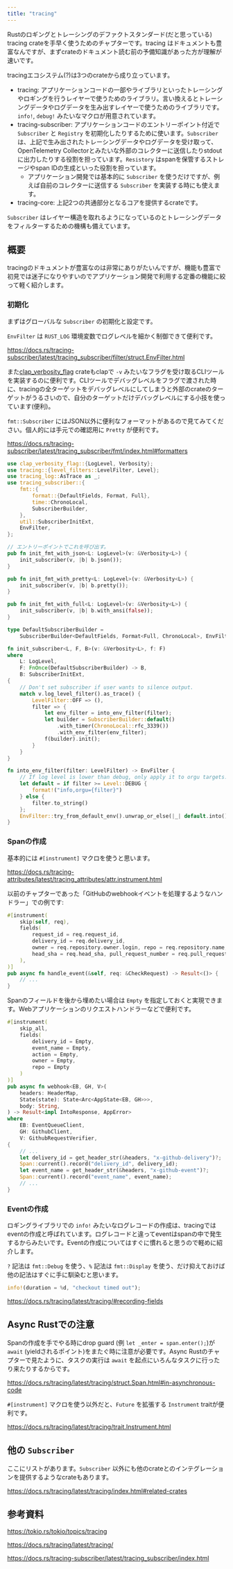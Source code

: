 ```yaml
---
title: "tracing"
---
```


Rustのロギングとトレーシングのデファクトスタンダード(だと思っている) tracing crateを手早く使うためのチャプターです。tracing はドキュメントも豊富なんですが、まずcrateのドキュメント読む前の予備知識があった方が理解が速いです。

tracingエコシステム(?)は3つのcrateから成り立っています。

- tracing: アプリケーションコードの一部やライブラリといったトレーシングやロギングを行うレイヤーで使うためのライブラリ。言い換えるとトレーシングデータやログデータを生み出すレイヤーで使うためのライブラリです。`info!`, `debug!` みたいなマクロが用意されています。
- tracing-subscriber: アプリケーションコードのエントリーポイント付近で `Subscriber` と `Registry` を初期化したりするために使います。`Subscriber` は、上記で生み出されたトレーシングデータやログデータを受け取って、OpenTelemetry Collectorとみたいな外部のコレクターに送信したりstdoutに出力したりする役割を担っています。`Resistory` はspanを保管するストレージやspan IDの生成といった役割を担っています。
  - アプリケーション開発では基本的に `Subscriber` を使うだけですが、例えば自前のコレクターに送信する `Subscriber` を実装する時にも使えます。
- tracing-core: 上記2つの共通部分となるコアを提供するcrateです。

`Subscriber` はレイヤー構造を取れるようになっているのとトレーシングデータをフィルターするための機構も備えています。

## 概要
tracingのドキュメントが豊富なのは非常にありがたいんですが、機能も豊富で初見では迷子になりやすいのでアプリケーション開発で利用する定番の機能に絞って軽く紹介します。

### 初期化
まずはグローバルな `Subscriber` の初期化と設定です。

`EnvFilter` は `RUST_LOG` 環境変数でログレベルを細かく制御できて便利です。

https://docs.rs/tracing-subscriber/latest/tracing_subscriber/filter/struct.EnvFilter.html

また[clap_verbosity_flag](https://docs.rs/clap-verbosity-flag/latest/clap_verbosity_flag/index.html) crateもclapで `-v` みたいなフラグを受け取るCLIツールを実装するのに便利です。CLIツールでデバッグレベルをフラグで渡された時に、tracingの全ターゲットをデバッグレベルにしてしまうと外部のcrateのターゲットがうるさいので、自分のターゲットだけデバッグレベルにする小技を使っています(便利)。

`fmt::Subscriber` にはJSON以外に便利なフォーマットがあるので見てみてください。個人的には手元での確認用に `Pretty` が便利です。

https://docs.rs/tracing-subscriber/latest/tracing_subscriber/fmt/index.html#formatters

```rust
use clap_verbosity_flag::{LogLevel, Verbosity};
use tracing::{level_filters::LevelFilter, Level};
use tracing_log::AsTrace as _;
use tracing_subscriber::{
    fmt::{
        format::{DefaultFields, Format, Full},
        time::ChronoLocal,
        SubscriberBuilder,
    },
    util::SubscriberInitExt,
    EnvFilter,
};

// エントリーポイントでこれを呼び出す。
pub fn init_fmt_with_json<L: LogLevel>(v: &Verbosity<L>) {
    init_subscriber(v, |b| b.json());
}

pub fn init_fmt_with_pretty<L: LogLevel>(v: &Verbosity<L>) {
    init_subscriber(v, |b| b.pretty());
}

pub fn init_fmt_with_full<L: LogLevel>(v: &Verbosity<L>) {
    init_subscriber(v, |b| b.with_ansi(false));
}

type DefaultSubscriberBuilder =
    SubscriberBuilder<DefaultFields, Format<Full, ChronoLocal>, EnvFilter>;

fn init_subscriber<L, F, B>(v: &Verbosity<L>, f: F)
where
    L: LogLevel,
    F: FnOnce(DefaultSubscriberBuilder) -> B,
    B: SubscriberInitExt,
{
    // Don't set subscriber if user wants to silence output.
    match v.log_level_filter().as_trace() {
        LevelFilter::OFF => (),
        filter => {
            let env_filter = into_env_filter(filter);
            let builder = SubscriberBuilder::default()
                .with_timer(ChronoLocal::rfc_3339())
                .with_env_filter(env_filter);
            f(builder).init();
        }
    }
}

fn into_env_filter(filter: LevelFilter) -> EnvFilter {
    // If log level is lower than debug, only apply it to orgu targets.
    let default = if filter >= Level::DEBUG {
        format!("info,orgu={filter}")
    } else {
        filter.to_string()
    };
    EnvFilter::try_from_default_env().unwrap_or_else(|_| default.into())
}
```

### Spanの作成
基本的には `#[instrument]` マクロを使うと思います。

https://docs.rs/tracing-attributes/latest/tracing_attributes/attr.instrument.html

以前のチャプターであった「GitHubのwebhookイベントを処理するようなハンドラー」での例です:

```rust
#[instrument(
    skip(self, req),
    fields(
        request_id = req.request_id,
        delivery_id = req.delivery_id,
        owner = req.repository.owner.login, repo = req.repository.name,
        head_sha = req.head_sha, pull_request_number = req.pull_request_number.unwrap_or_default(),
    ),
)]
pub async fn handle_event(&self, req: &CheckRequest) -> Result<()> {
    // ...
}
```

Spanのフィールドを後から埋めたい場合は `Empty` を指定しておくと実現できます。Webアプリケーションのリクエストハンドラーなどで便利です。

```rust
#[instrument(
    skip_all,
    fields(
        delivery_id = Empty,
        event_name = Empty,
        action = Empty,
        owner = Empty,
        repo = Empty
    )
)]
pub async fn webhook<EB, GH, V>(
    headers: HeaderMap,
    State(state): State<Arc<AppState<EB, GH>>>,
    body: String,
) -> Result<impl IntoResponse, AppError>
where
    EB: EventQueueClient,
    GH: GithubClient,
    V: GithubRequestVerifier,
{
    // ...
    let delivery_id = get_header_str(&headers, "x-github-delivery")?;
    Span::current().record("delivery_id", delivery_id);
    let event_name = get_header_str(&headers, "x-github-event")?;
    Span::current().record("event_name", event_name);
    // ...
}
```

### Eventの作成
ロギングライブラリでの `info!` みたいなログレコードの作成は、tracingではeventの作成と呼ばれています。ログレコードと違ってeventはspanの中で発生するからみたいです。Eventの作成についてはすぐに慣れると思うので軽めに紹介します。

`?` 記法は `fmt::Debug` を使う、`%` 記法は `fmt::Display` を使う、だけ抑えておけば他の記法はすぐに手に馴染むと思います。

```rust
info!(duration = %d, "checkout timed out");
```

https://docs.rs/tracing/latest/tracing/#recording-fields

## Async Rustでの注意
Spanの作成を手でやる時にdrop guard (例 `let _enter = span.enter();`)が `await` (yieldされるポイント)をまたぐ時に注意が必要です。Async Rustのチャプターで見たように、タスクの実行は `await` を起点にいろんなタスクに行ったり来たりするからです。

https://docs.rs/tracing/latest/tracing/struct.Span.html#in-asynchronous-code

`#[instrument]` マクロを使う以外だと、`Future` を拡張する `Instrument` traitが便利です。

https://docs.rs/tracing/latest/tracing/trait.Instrument.html

## 他の `Subscriber`
ここにリストがあります。`Subscriber` 以外にも他のcrateとのインテグレーションを提供するようなcrateもあります。

https://docs.rs/tracing/latest/tracing/index.html#related-crates

## 参考資料
https://tokio.rs/tokio/topics/tracing

https://docs.rs/tracing/latest/tracing/

https://docs.rs/tracing-subscriber/latest/tracing_subscriber/index.html
